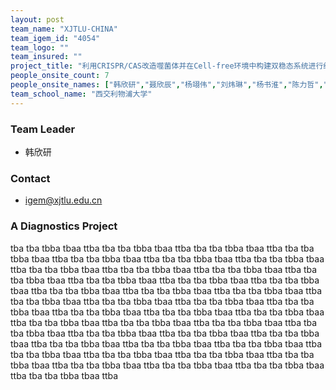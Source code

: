 ```yaml
---
layout: post
team_name: "XJTLU-CHINA"
team_igem_id: "4054"
team_logo: ""
team_insured: ""
project_title: "利用CRISPR/CAS改造噬菌体并在Cell-free环境中构建双稳态系统进行细菌的定量检测"
people_onsite_count: 7
people_onsite_names: ["韩欣研","聂欣辰","杨翊伟","刘炜琳","杨书淮","陈力哲","王思淼"]
team_school_name: "西交利物浦大学"
---
```



### Team Leader
* 韩欣研

### Contact
* igem@xjtlu.edu.cn

### A Diagnostics Project

tba tba tbba tbaa ttba tba tba tbba tbaa ttba tba tba tbba tbaa ttba tba tba tbba tbaa ttba tba tba tbba tbaa ttba tba tba tbba tbaa ttba tba tba tbba tbaa ttba tba tba tbba tbaa ttba tba tba tbba tbaa ttba tba tba tbba tbaa ttba tba tba tbba tbaa ttba tba tba tbba tbaa ttba tba tba tbba tbaa ttba tba tba tbba tbaa ttba tba tba tbba tbaa ttba tba tba tbba tbaa ttba tba tba tbba tbaa ttba tba tba tbba tbaa ttba tba tba tbba tbaa ttba tba tba tbba tbaa ttba tba tba tbba tbaa ttba tba tba tbba tbaa ttba tba tba tbba tbaa ttba tba tba tbba tbaa ttba tba tba tbba tbaa ttba tba tba tbba tbaa ttba tba tba tbba tbaa ttba tba tba tbba tbaa ttba tba tba tbba tbaa ttba tba tba tbba tbaa ttba tba tba tbba tbaa ttba tba tba tbba tbaa ttba tba tba tbba tbaa ttba tba tba tbba tbaa ttba tba tba tbba tbaa ttba tba tba tbba tbaa ttba tba tba tbba tbaa ttba tba tba tbba tbaa ttba tba tba tbba tbaa ttba tba tba tbba tbaa ttba tba tba tbba tbaa ttba tba tba tbba tbaa ttba 
